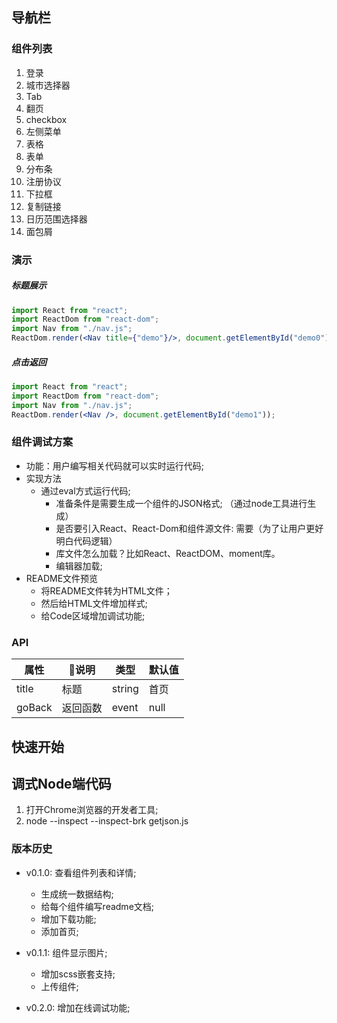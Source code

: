 ## 导航栏

### 组件列表
1. 登录
2. 城市选择器
3. Tab
4. 翻页
5. checkbox
6. 左侧菜单
7. 表格
8. 表单
10. 分布条
11. 注册协议
12. 下拉框
13. 复制链接
14. 日历范围选择器
15. 面包屑

### 演示
##### 标题展示
```jsx
import React from "react";
import ReactDom from "react-dom";
import Nav from "./nav.js";
ReactDom.render(<Nav title={"demo"}/>, document.getElementById("demo0"));
```

##### 点击返回
```jsx
import React from "react";
import ReactDom from "react-dom";
import Nav from "./nav.js";
ReactDom.render(<Nav />, document.getElementById("demo1"));
```

### 组件调试方案
* 功能：用户编写相关代码就可以实时运行代码;
* 实现方法
    * 通过eval方式运行代码;
        * 准备条件是需要生成一个组件的JSON格式; （通过node工具进行生成）
        * 是否要引入React、React-Dom和组件源文件: 需要（为了让用户更好明白代码逻辑）
        * 库文件怎么加载？比如React、ReactDOM、moment库。
        * 编辑器加载;
* README文件预览
    * 将README文件转为HTML文件；
    * 然后给HTML文件增加样式;
    * 给Code区域增加调试功能;

### API
| 属性 | 说明 | 类型 | 默认值 |
| ---  | --- | --- | ---|
|title | 标题 | string| 首页| 
|goBack | 返回函数 | event | null| 

## 快速开始

## 调式Node端代码
1. 打开Chrome浏览器的开发者工具;
2. node --inspect --inspect-brk getjson.js

### 版本历史
* v0.1.0: 查看组件列表和详情;
    * 生成统一数据结构;
    * 给每个组件编写readme文档;
    * 增加下载功能;    
    * 添加首页;
    
* v0.1.1: 组件显示图片;    
    * 增加scss嵌套支持;    
    * 上传组件;    
* v0.2.0: 增加在线调试功能;